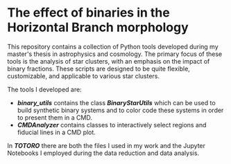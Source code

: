 # The effect of binaries in the Horizontal Branch morphology
This repository contains a collection of Python tools developed during my master's thesis in astrophysics and cosmology. The primary focus of these tools is the analysis of star clusters, with an emphasis on the impact of binary fractions. These scripts are designed to be quite flexible, customizable, and applicable to various star clusters.

The tools I developed are: 

- _**binary_utils**_ contains the class _**BinaryStarUtils**_ which can be used to build synthetic binary systems and to color code these systems in order to present them in a CMD. 
- _**CMDAnalyzer**_ contains classes to interactively select regions and fiducial lines in a CMD plot.

In _**TOTORO**_ there are both the files I used in my work and the Jupyter Notebooks I employed during the data reduction and data analysis. 
